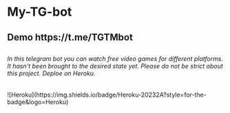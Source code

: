 # My-TG-bot
<h2 aling="center"> Demo https://t.me/TGTMbot <h2>

  <h6> In this telegram bot you can watch free video games for different platforms. It hasn't been brought to the desired state yet. Please do not be strict about this project. Deploe on Heroku.</h6>![Heroku](https://img.shields.io/badge/Heroku-20232A?style=for-the-badge&logo=Heroku)
